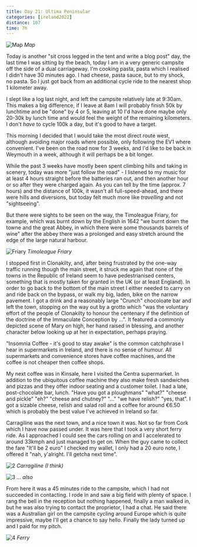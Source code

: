 ```yaml
--- 
title: Day 21: Ultima Peninsular
categories: [ireland2022]
distance: 107
time: 7h
---
```


![Map](/images/ireland2022/20220827_map.jpg) 
*Map*

Today is another "sit cross legged in the tent and write a blog post" day, the
last time I was sitting by the beach, today I am in a very generic campsite
off the side of a dual carriageway. I'm cooking pasta, pasta which I realised
I didn't have 30 minutes ago. I had cheese, pasta sauce, but to my shock, no
pasta. So I just got back from an additional cycle ride to the nearest shop 1
kilometer away.

I slept like a log last night, and left the campsite relatively late at
9:30am. This makes a big difference, if I leave at 8am I will probably finish
50k by lunchtime and be "done" by 4 or 5, leaving at 10 I'd have done maybe
only 20-30k by lunch time and would feel the weight of the remaining
kilometers. I don't _have_ to cycle 100k a day, but it's good to have a
target.

This morning I decided that I would take the most direct route west, although
avoiding major roads where possible, only following the EV1 where convenient.
I've been on the road now for 3 weeks, and I'd like to be back in Weymouth in
a week, although it will perhaps be a bit longer.

While the past 3 weeks have mostly been spent climbing hills and taking in
scenery, today was more "just follow the road" - I listened to my music for at
least 4 hours straight before the batteries ran out, and then another hour or
so after they were charged again. As you can tell by the time (approx. 7
hours) and the distance of 100k, it wasn't all full-speed-ahead, and there
were hills and diversions, but today felt much more like _travelling_ and not
"sightseeing".

But there were sights to be seen on the way, the Timoleague Friary, for
example, which was burnt down by the English in 1642 "we burnt down the towne
and the great Abbey, in which there were some thousands barrels of wine"
after the abbey there was a prolonged and easy stretch around the edge of the large
natural harbour.

![Friary](/images/ireland2022/20220827_1.jpg) 
*Timoleague Friary*

I stopped first in Clonakilty, and, after being frustrated by the one-way
traffic running though the main street, it struck me again that none of the
towns in the Republic of Ireland seem to have pedestrianised centers,
something that is mostly taken for granted in the UK (or at least England). In
order to go back to the bottom of the main street I either needed to carry on
and ride back on the bypass, or walk my big, laden, bike on the narrow
pavement. I got a drink and a reasonably large "Crunch" chocoloate bar and
left the town, stopping on the way out by a grotto which "was the voluntary
effort of the people of Clonakilty to honour the centenary if the definition
of the doctrine of the Immaculate Conception by ...". It featured a commonly
depicted scene of Mary on high, her hand raised in blessing, and another
character below looking up at her in expectation, perhaps praying.

"Insomnia Coffee - it's good to stay awake" is the common catchphrase I hear
in supermarkets in Ireland, and there is no sense of humour. All supermarkets
and convenience stores have coffee machines, and the coffee is not cheaper
then coffee shops.

My next coffee was in Kinsale, here I visited the Centra supermarket. In
addition to the ubiquitous coffee machine they also make fresh sandwiches and
pizzas and they offer indoor seating and a customer toilet. I had a late,
post-chocolate bar, lunch. "Have you got a ploughmans" "what?" "cheese and
pickle" "eh?" "cheese and chutney?" "..." "we have relish?" "yes, that". I got
a sizable cheese, relish and salad roll and a coffee for around €6.50 which is
probably the best value I've achieved in Ireland so far.

Carragiline was the next town, and a nice town it was. Not so far from Cork
which I have now passed under. It was here that I took a very short ferry
ride. As I approached I could see the cars rolling on and I accelerated to
around 33kmph and just managed to get on. When the guy came to collect the
fare "It'll be 2 euro" I checked my wallet, I only had a 20 euro note, I
offered it "nah, y'alright. I'll getcha next time".

![2](/images/ireland2022/20220827_2.jpg) 
*Carragiline (I think)*

![3](/images/ireland2022/20220827_3.jpg) 
*... also*

From here it was a 45 minutes ride to the campsite, which I had not succeeded
in contacting. I rode in and saw a big field with plenty of space. I rang the
bell in the reception but nothing happened, finally a man walked in, but he
was also trying to contact the proprietor, I had a chat. He said there was a
Australian girl on the campsite cycling around Europe which is quite
impressive, maybe I'll get a chance to say hello. Finally the lady turned up
and I paid for my pitch.

![4](/images/ireland2022/20220827_4.jpg) 
*Ferry*
